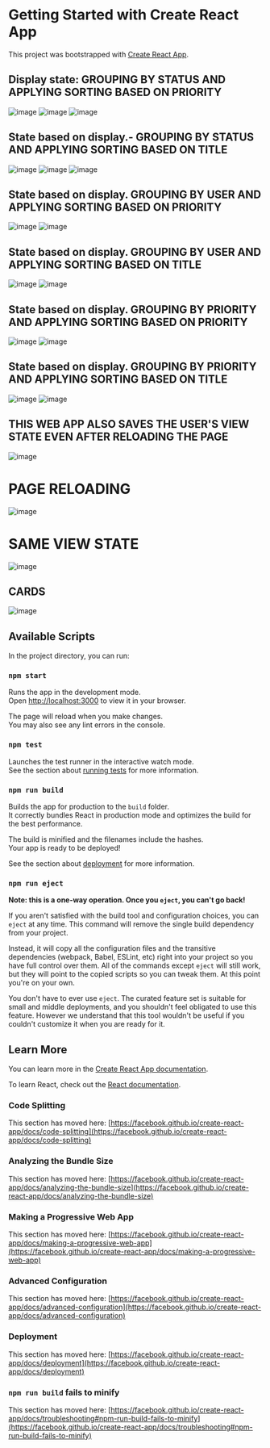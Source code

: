 # Getting Started with Create React App

This project was bootstrapped with [Create React App](https://github.com/facebook/create-react-app).

## Display state: GROUPING BY STATUS AND APPLYING SORTING BASED ON PRIORITY
![image](https://github.com/AryamanParida/Kanban-board-web-app/assets/77320949/50328f36-c5d1-4fb4-a4e9-b0cdf85880c9)
![image](https://github.com/AryamanParida/Kanban-board-web-app/assets/77320949/eff5eb47-cc76-4c30-9439-7e86db3c5d62)
![image](https://github.com/AryamanParida/Kanban-board-web-app/assets/77320949/0846771d-be97-468f-9137-c3a16aa82ae9)

## State based on display.- GROUPING BY STATUS AND APPLYING SORTING BASED ON TITLE
![image](https://github.com/AryamanParida/Kanban-board-web-app/assets/77320949/58c6f2eb-2786-44c5-844a-78bf7b43d664)
![image](https://github.com/AryamanParida/Kanban-board-web-app/assets/77320949/522d7161-7d0a-4fc1-ba14-8580ee88d5ed)
![image](https://github.com/AryamanParida/Kanban-board-web-app/assets/77320949/86a40731-e8c0-4d45-b748-ed5dcef1d2a8)


## State based on display. GROUPING BY USER AND APPLYING SORTING BASED ON PRIORITY
![image](https://github.com/AryamanParida/Kanban-board-web-app/assets/77320949/50ebcdd2-1836-4ccc-afde-fe82772f470c)
![image](https://github.com/AryamanParida/Kanban-board-web-app/assets/77320949/174b5369-f12f-4923-bb86-4f6b807efae9)



## State based on display. GROUPING BY USER AND APPLYING SORTING BASED ON TITLE
![image](https://github.com/AryamanParida/Kanban-board-web-app/assets/77320949/1ccadf80-2230-41a9-b181-ff245efa0f03)
![image](https://github.com/AryamanParida/Kanban-board-web-app/assets/77320949/b610cc37-6d90-427d-b564-4710f810d601)

## State based on display. GROUPING BY PRIORITY AND APPLYING SORTING BASED ON PRIORITY
![image](https://github.com/AryamanParida/Kanban-board-web-app/assets/77320949/6b564cd5-ac08-42d4-9324-cc5d773896e2)
![image](https://github.com/AryamanParida/Kanban-board-web-app/assets/77320949/711aae84-0ea8-47eb-8fde-b2f702057b2f)


## State based on display. GROUPING BY PRIORITY AND APPLYING SORTING BASED ON TITLE
![image](https://github.com/AryamanParida/Kanban-board-web-app/assets/77320949/826830fa-89f5-4a7d-9e53-090c57ac2108)
![image](https://github.com/AryamanParida/Kanban-board-web-app/assets/77320949/49226ba9-9dc0-4068-840d-743e0e459216)


## THIS WEB APP ALSO SAVES THE USER'S VIEW STATE EVEN AFTER RELOADING THE PAGE
![image](https://github.com/AryamanParida/Kanban-board-web-app/assets/77320949/c70d9620-863f-42eb-9bc4-1eaebb8fe325)

# PAGE RELOADING
![image](https://github.com/AryamanParida/Kanban-board-web-app/assets/77320949/04422681-5515-4ef9-a66e-176bb0a1ccf2)

# SAME VIEW STATE
![image](https://github.com/AryamanParida/Kanban-board-web-app/assets/77320949/1b990e1b-bb68-42ce-9c3c-168aff6e6721)

## CARDS
![image](https://github.com/AryamanParida/Kanban-board-web-app/assets/77320949/cf31de8e-89f3-4c7d-8b82-28b1bdc76675)

## Available Scripts

In the project directory, you can run:

### `npm start`

Runs the app in the development mode.\
Open [http://localhost:3000](http://localhost:3000) to view it in your browser.

The page will reload when you make changes.\
You may also see any lint errors in the console.

### `npm test`

Launches the test runner in the interactive watch mode.\
See the section about [running tests](https://facebook.github.io/create-react-app/docs/running-tests) for more information.

### `npm run build`

Builds the app for production to the `build` folder.\
It correctly bundles React in production mode and optimizes the build for the best performance.

The build is minified and the filenames include the hashes.\
Your app is ready to be deployed!

See the section about [deployment](https://facebook.github.io/create-react-app/docs/deployment) for more information.

### `npm run eject`

**Note: this is a one-way operation. Once you `eject`, you can't go back!**

If you aren't satisfied with the build tool and configuration choices, you can `eject` at any time. This command will remove the single build dependency from your project.

Instead, it will copy all the configuration files and the transitive dependencies (webpack, Babel, ESLint, etc) right into your project so you have full control over them. All of the commands except `eject` will still work, but they will point to the copied scripts so you can tweak them. At this point you're on your own.

You don't have to ever use `eject`. The curated feature set is suitable for small and middle deployments, and you shouldn't feel obligated to use this feature. However we understand that this tool wouldn't be useful if you couldn't customize it when you are ready for it.

## Learn More

You can learn more in the [Create React App documentation](https://facebook.github.io/create-react-app/docs/getting-started).

To learn React, check out the [React documentation](https://reactjs.org/).

### Code Splitting

This section has moved here: [https://facebook.github.io/create-react-app/docs/code-splitting](https://facebook.github.io/create-react-app/docs/code-splitting)

### Analyzing the Bundle Size

This section has moved here: [https://facebook.github.io/create-react-app/docs/analyzing-the-bundle-size](https://facebook.github.io/create-react-app/docs/analyzing-the-bundle-size)

### Making a Progressive Web App

This section has moved here: [https://facebook.github.io/create-react-app/docs/making-a-progressive-web-app](https://facebook.github.io/create-react-app/docs/making-a-progressive-web-app)

### Advanced Configuration

This section has moved here: [https://facebook.github.io/create-react-app/docs/advanced-configuration](https://facebook.github.io/create-react-app/docs/advanced-configuration)

### Deployment

This section has moved here: [https://facebook.github.io/create-react-app/docs/deployment](https://facebook.github.io/create-react-app/docs/deployment)

### `npm run build` fails to minify

This section has moved here: [https://facebook.github.io/create-react-app/docs/troubleshooting#npm-run-build-fails-to-minify](https://facebook.github.io/create-react-app/docs/troubleshooting#npm-run-build-fails-to-minify)
